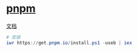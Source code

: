 # [pnpm](https://pnpm.io/)

[文档](https://pnpm.io/motivation)

```powershell
# 安装
iwr https://get.pnpm.io/install.ps1 -useb | iex
```
